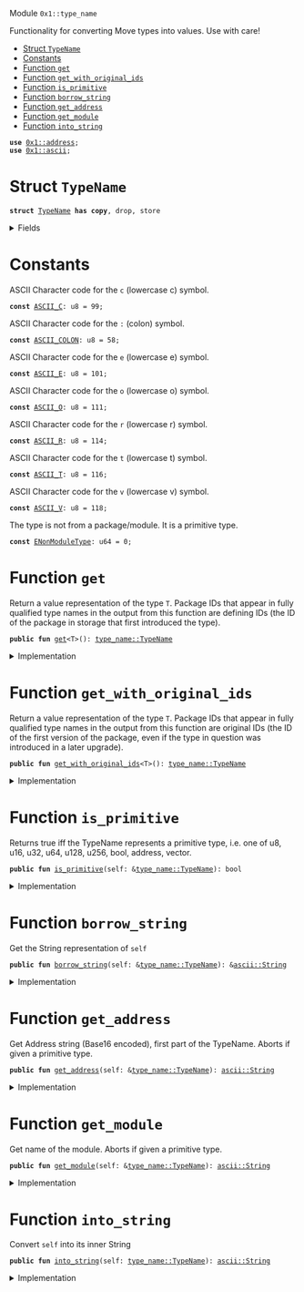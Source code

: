 
<a name="0x1_type_name"></a>

 Module `0x1::type_name`

Functionality for converting Move types into values. Use with care!


-  [Struct `TypeName`](#0x1_type_name_TypeName)
-  [Constants](#@Constants_0)
-  [Function `get`](#0x1_type_name_get)
-  [Function `get_with_original_ids`](#0x1_type_name_get_with_original_ids)
-  [Function `is_primitive`](#0x1_type_name_is_primitive)
-  [Function `borrow_string`](#0x1_type_name_borrow_string)
-  [Function `get_address`](#0x1_type_name_get_address)
-  [Function `get_module`](#0x1_type_name_get_module)
-  [Function `into_string`](#0x1_type_name_into_string)


<pre><code><b>use</b> <a href="../../dependencies/move-stdlib/address.md#0x1_address">0x1::address</a>;
<b>use</b> <a href="../../dependencies/move-stdlib/ascii.md#0x1_ascii">0x1::ascii</a>;
</code></pre>



<a name="0x1_type_name_TypeName"></a>

# Struct `TypeName`



<pre><code><b>struct</b> <a href="../../dependencies/move-stdlib/type_name.md#0x1_type_name_TypeName">TypeName</a> <b>has</b> <b>copy</b>, drop, store
</code></pre>



<details>
<summary>Fields</summary>


<dl>
<dt>
<code>name: <a href="../../dependencies/move-stdlib/ascii.md#0x1_ascii_String">ascii::String</a></code>
</dt>
<dd>
 String representation of the type. All types are represented
 using their source syntax:
 "u8", "u64", "bool", "address", "vector", and so on for primitive types.
 Struct types are represented as fully qualified type names; e.g.
 <code>00000000000000000000000000000001::string::String</code> or
 <code>0000000000000000000000000000000a::module_name1::type_name1&lt;0000000000000000000000000000000a::module_name2::type_name2&lt;u64&gt;&gt;</code>
 Addresses are hex-encoded lowercase values of length ADDRESS_LENGTH (16, 20, or 32 depending on the Move platform)
</dd>
</dl>


</details>

<a name="@Constants_0"></a>

# Constants


<a name="0x1_type_name_ASCII_C"></a>

ASCII Character code for the <code>c</code> (lowercase c) symbol.


<pre><code><b>const</b> <a href="../../dependencies/move-stdlib/type_name.md#0x1_type_name_ASCII_C">ASCII_C</a>: u8 = 99;
</code></pre>



<a name="0x1_type_name_ASCII_COLON"></a>

ASCII Character code for the <code>:</code> (colon) symbol.


<pre><code><b>const</b> <a href="../../dependencies/move-stdlib/type_name.md#0x1_type_name_ASCII_COLON">ASCII_COLON</a>: u8 = 58;
</code></pre>



<a name="0x1_type_name_ASCII_E"></a>

ASCII Character code for the <code>e</code> (lowercase e) symbol.


<pre><code><b>const</b> <a href="../../dependencies/move-stdlib/type_name.md#0x1_type_name_ASCII_E">ASCII_E</a>: u8 = 101;
</code></pre>



<a name="0x1_type_name_ASCII_O"></a>

ASCII Character code for the <code>o</code> (lowercase o) symbol.


<pre><code><b>const</b> <a href="../../dependencies/move-stdlib/type_name.md#0x1_type_name_ASCII_O">ASCII_O</a>: u8 = 111;
</code></pre>



<a name="0x1_type_name_ASCII_R"></a>

ASCII Character code for the <code>r</code> (lowercase r) symbol.


<pre><code><b>const</b> <a href="../../dependencies/move-stdlib/type_name.md#0x1_type_name_ASCII_R">ASCII_R</a>: u8 = 114;
</code></pre>



<a name="0x1_type_name_ASCII_T"></a>

ASCII Character code for the <code>t</code> (lowercase t) symbol.


<pre><code><b>const</b> <a href="../../dependencies/move-stdlib/type_name.md#0x1_type_name_ASCII_T">ASCII_T</a>: u8 = 116;
</code></pre>



<a name="0x1_type_name_ASCII_V"></a>

ASCII Character code for the <code>v</code> (lowercase v) symbol.


<pre><code><b>const</b> <a href="../../dependencies/move-stdlib/type_name.md#0x1_type_name_ASCII_V">ASCII_V</a>: u8 = 118;
</code></pre>



<a name="0x1_type_name_ENonModuleType"></a>

The type is not from a package/module. It is a primitive type.


<pre><code><b>const</b> <a href="../../dependencies/move-stdlib/type_name.md#0x1_type_name_ENonModuleType">ENonModuleType</a>: u64 = 0;
</code></pre>



<a name="0x1_type_name_get"></a>

# Function `get`

Return a value representation of the type <code>T</code>.  Package IDs
that appear in fully qualified type names in the output from
this function are defining IDs (the ID of the package in
storage that first introduced the type).


<pre><code><b>public</b> <b>fun</b> <a href="../../dependencies/move-stdlib/type_name.md#0x1_type_name_get">get</a>&lt;T&gt;(): <a href="../../dependencies/move-stdlib/type_name.md#0x1_type_name_TypeName">type_name::TypeName</a>
</code></pre>



<details>
<summary>Implementation</summary>


<pre><code><b>public</b> <b>native</b> <b>fun</b> <a href="../../dependencies/move-stdlib/type_name.md#0x1_type_name_get">get</a>&lt;T&gt;(): <a href="../../dependencies/move-stdlib/type_name.md#0x1_type_name_TypeName">TypeName</a>;
</code></pre>



</details>

<a name="0x1_type_name_get_with_original_ids"></a>

# Function `get_with_original_ids`

Return a value representation of the type <code>T</code>.  Package IDs
that appear in fully qualified type names in the output from
this function are original IDs (the ID of the first version of
the package, even if the type in question was introduced in a
later upgrade).


<pre><code><b>public</b> <b>fun</b> <a href="../../dependencies/move-stdlib/type_name.md#0x1_type_name_get_with_original_ids">get_with_original_ids</a>&lt;T&gt;(): <a href="../../dependencies/move-stdlib/type_name.md#0x1_type_name_TypeName">type_name::TypeName</a>
</code></pre>



<details>
<summary>Implementation</summary>


<pre><code><b>public</b> <b>native</b> <b>fun</b> <a href="../../dependencies/move-stdlib/type_name.md#0x1_type_name_get_with_original_ids">get_with_original_ids</a>&lt;T&gt;(): <a href="../../dependencies/move-stdlib/type_name.md#0x1_type_name_TypeName">TypeName</a>;
</code></pre>



</details>

<a name="0x1_type_name_is_primitive"></a>

# Function `is_primitive`

Returns true iff the TypeName represents a primitive type, i.e. one of
u8, u16, u32, u64, u128, u256, bool, address, vector.


<pre><code><b>public</b> <b>fun</b> <a href="../../dependencies/move-stdlib/type_name.md#0x1_type_name_is_primitive">is_primitive</a>(self: &<a href="../../dependencies/move-stdlib/type_name.md#0x1_type_name_TypeName">type_name::TypeName</a>): bool
</code></pre>



<details>
<summary>Implementation</summary>


<pre><code><b>public</b> <b>fun</b> <a href="../../dependencies/move-stdlib/type_name.md#0x1_type_name_is_primitive">is_primitive</a>(self: &<a href="../../dependencies/move-stdlib/type_name.md#0x1_type_name_TypeName">TypeName</a>): bool {
    <b>let</b> bytes = <a href="../../dependencies/move-stdlib/ascii.md#0x1_ascii_as_bytes">ascii::as_bytes</a>(&self.name);
    bytes == &b"bool" ||
    bytes == &b"u8" ||
    bytes == &b"u16" ||
    bytes == &b"u32" ||
    bytes == &b"u64" ||
    bytes == &b"u128" ||
    bytes == &b"u256" ||
    bytes == &b"<b>address</b>" ||
    (<a href="../../dependencies/move-stdlib/vector.md#0x1_vector_length">vector::length</a>(bytes) &gt;= 6 &&
    *<a href="../../dependencies/move-stdlib/vector.md#0x1_vector_borrow">vector::borrow</a>(bytes, 0) == <a href="../../dependencies/move-stdlib/type_name.md#0x1_type_name_ASCII_V">ASCII_V</a> &&
    *<a href="../../dependencies/move-stdlib/vector.md#0x1_vector_borrow">vector::borrow</a>(bytes, 1) == <a href="../../dependencies/move-stdlib/type_name.md#0x1_type_name_ASCII_E">ASCII_E</a> &&
    *<a href="../../dependencies/move-stdlib/vector.md#0x1_vector_borrow">vector::borrow</a>(bytes, 2) == <a href="../../dependencies/move-stdlib/type_name.md#0x1_type_name_ASCII_C">ASCII_C</a> &&
    *<a href="../../dependencies/move-stdlib/vector.md#0x1_vector_borrow">vector::borrow</a>(bytes, 3) == <a href="../../dependencies/move-stdlib/type_name.md#0x1_type_name_ASCII_T">ASCII_T</a> &&
    *<a href="../../dependencies/move-stdlib/vector.md#0x1_vector_borrow">vector::borrow</a>(bytes, 4) == <a href="../../dependencies/move-stdlib/type_name.md#0x1_type_name_ASCII_O">ASCII_O</a> &&
    *<a href="../../dependencies/move-stdlib/vector.md#0x1_vector_borrow">vector::borrow</a>(bytes, 5) == <a href="../../dependencies/move-stdlib/type_name.md#0x1_type_name_ASCII_R">ASCII_R</a>)

}
</code></pre>



</details>

<a name="0x1_type_name_borrow_string"></a>

# Function `borrow_string`

Get the String representation of <code>self</code>


<pre><code><b>public</b> <b>fun</b> <a href="../../dependencies/move-stdlib/type_name.md#0x1_type_name_borrow_string">borrow_string</a>(self: &<a href="../../dependencies/move-stdlib/type_name.md#0x1_type_name_TypeName">type_name::TypeName</a>): &<a href="../../dependencies/move-stdlib/ascii.md#0x1_ascii_String">ascii::String</a>
</code></pre>



<details>
<summary>Implementation</summary>


<pre><code><b>public</b> <b>fun</b> <a href="../../dependencies/move-stdlib/type_name.md#0x1_type_name_borrow_string">borrow_string</a>(self: &<a href="../../dependencies/move-stdlib/type_name.md#0x1_type_name_TypeName">TypeName</a>): &String {
    &self.name
}
</code></pre>



</details>

<a name="0x1_type_name_get_address"></a>

# Function `get_address`

Get Address string (Base16 encoded), first part of the TypeName.
Aborts if given a primitive type.


<pre><code><b>public</b> <b>fun</b> <a href="../../dependencies/move-stdlib/type_name.md#0x1_type_name_get_address">get_address</a>(self: &<a href="../../dependencies/move-stdlib/type_name.md#0x1_type_name_TypeName">type_name::TypeName</a>): <a href="../../dependencies/move-stdlib/ascii.md#0x1_ascii_String">ascii::String</a>
</code></pre>



<details>
<summary>Implementation</summary>


<pre><code><b>public</b> <b>fun</b> <a href="../../dependencies/move-stdlib/type_name.md#0x1_type_name_get_address">get_address</a>(self: &<a href="../../dependencies/move-stdlib/type_name.md#0x1_type_name_TypeName">TypeName</a>): String {
    <b>assert</b>!(!<a href="../../dependencies/move-stdlib/type_name.md#0x1_type_name_is_primitive">is_primitive</a>(self), <a href="../../dependencies/move-stdlib/type_name.md#0x1_type_name_ENonModuleType">ENonModuleType</a>);

    // Base16 (<a href="../../dependencies/move-stdlib/string.md#0x1_string">string</a>) representation of an <b>address</b> <b>has</b> 2 symbols per byte.
    <b>let</b> len = <a href="../../dependencies/move-stdlib/address.md#0x1_address_length">address::length</a>() * 2;
    <b>let</b> str_bytes = <a href="../../dependencies/move-stdlib/ascii.md#0x1_ascii_as_bytes">ascii::as_bytes</a>(&self.name);
    <b>let</b> addr_bytes = <a href="../../dependencies/move-stdlib/vector.md#0x1_vector">vector</a>[];
    <b>let</b> i = 0;

    // Read `len` bytes from the type name and push them <b>to</b> addr_bytes.
    <b>while</b> (i &lt; len) {
        <a href="../../dependencies/move-stdlib/vector.md#0x1_vector_push_back">vector::push_back</a>(
            &<b>mut</b> addr_bytes,
            *<a href="../../dependencies/move-stdlib/vector.md#0x1_vector_borrow">vector::borrow</a>(str_bytes, i)
        );
        i = i + 1;
    };

    <a href="../../dependencies/move-stdlib/ascii.md#0x1_ascii_string">ascii::string</a>(addr_bytes)
}
</code></pre>



</details>

<a name="0x1_type_name_get_module"></a>

# Function `get_module`

Get name of the module.
Aborts if given a primitive type.


<pre><code><b>public</b> <b>fun</b> <a href="../../dependencies/move-stdlib/type_name.md#0x1_type_name_get_module">get_module</a>(self: &<a href="../../dependencies/move-stdlib/type_name.md#0x1_type_name_TypeName">type_name::TypeName</a>): <a href="../../dependencies/move-stdlib/ascii.md#0x1_ascii_String">ascii::String</a>
</code></pre>



<details>
<summary>Implementation</summary>


<pre><code><b>public</b> <b>fun</b> <a href="../../dependencies/move-stdlib/type_name.md#0x1_type_name_get_module">get_module</a>(self: &<a href="../../dependencies/move-stdlib/type_name.md#0x1_type_name_TypeName">TypeName</a>): String {
    <b>assert</b>!(!<a href="../../dependencies/move-stdlib/type_name.md#0x1_type_name_is_primitive">is_primitive</a>(self), <a href="../../dependencies/move-stdlib/type_name.md#0x1_type_name_ENonModuleType">ENonModuleType</a>);

    // Starts after <b>address</b> and a double colon: `&lt;addr <b>as</b> HEX&gt;::`
    <b>let</b> i = <a href="../../dependencies/move-stdlib/address.md#0x1_address_length">address::length</a>() * 2 + 2;
    <b>let</b> str_bytes = <a href="../../dependencies/move-stdlib/ascii.md#0x1_ascii_as_bytes">ascii::as_bytes</a>(&self.name);
    <b>let</b> module_name = <a href="../../dependencies/move-stdlib/vector.md#0x1_vector">vector</a>[];

    <b>loop</b> {
        <b>let</b> char = <a href="../../dependencies/move-stdlib/vector.md#0x1_vector_borrow">vector::borrow</a>(str_bytes, i);
        <b>if</b> (char != &<a href="../../dependencies/move-stdlib/type_name.md#0x1_type_name_ASCII_COLON">ASCII_COLON</a>) {
            <a href="../../dependencies/move-stdlib/vector.md#0x1_vector_push_back">vector::push_back</a>(&<b>mut</b> module_name, *char);
            i = i + 1;
        } <b>else</b> {
            <b>break</b>
        }
    };

    <a href="../../dependencies/move-stdlib/ascii.md#0x1_ascii_string">ascii::string</a>(module_name)
}
</code></pre>



</details>

<a name="0x1_type_name_into_string"></a>

# Function `into_string`

Convert <code>self</code> into its inner String


<pre><code><b>public</b> <b>fun</b> <a href="../../dependencies/move-stdlib/type_name.md#0x1_type_name_into_string">into_string</a>(self: <a href="../../dependencies/move-stdlib/type_name.md#0x1_type_name_TypeName">type_name::TypeName</a>): <a href="../../dependencies/move-stdlib/ascii.md#0x1_ascii_String">ascii::String</a>
</code></pre>



<details>
<summary>Implementation</summary>


<pre><code><b>public</b> <b>fun</b> <a href="../../dependencies/move-stdlib/type_name.md#0x1_type_name_into_string">into_string</a>(self: <a href="../../dependencies/move-stdlib/type_name.md#0x1_type_name_TypeName">TypeName</a>): String {
    self.name
}
</code></pre>



</details>
